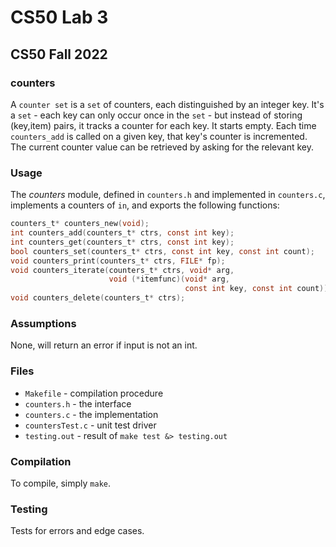 # CS50 Lab 3
## CS50 Fall 2022

### counters

A  `counter set` is a `set` of counters, each distinguished by an integer key. It's a `set` - each key can only occur once in the `set` - but instead of storing (key,item) pairs, it tracks a counter for each key.  It starts empty. Each time `counters_add` is called on a given key, that key's counter is incremented. The current counter value can be retrieved by asking for the relevant key.

### Usage

The *counters* module, defined in `counters.h` and implemented in `counters.c`, implements a counters of `in`, and exports the following functions:

```c
counters_t* counters_new(void);
int counters_add(counters_t* ctrs, const int key);
int counters_get(counters_t* ctrs, const int key);
bool counters_set(counters_t* ctrs, const int key, const int count);
void counters_print(counters_t* ctrs, FILE* fp);
void counters_iterate(counters_t* ctrs, void* arg, 
                      void (*itemfunc)(void* arg, 
                                       const int key, const int count));
void counters_delete(counters_t* ctrs);
```

### Assumptions

None, will return an error if input is not an int.

### Files

* `Makefile` - compilation procedure
* `counters.h` - the interface
* `counters.c` - the implementation
* `countersTest.c` - unit test driver
* `testing.out` - result of `make test &> testing.out`

### Compilation

To compile, simply `make`.

### Testing

Tests for errors and edge cases.